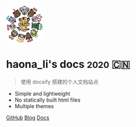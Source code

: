 <!-- _coverpage.md -->

![logo](_media/Tiger25.jpg)

# haona_li's docs <small>2020</small> :cn:

> 使用 docsify 搭建的个人文档站点

- Simple and lightweight
- No statically built html files
- Multiple themes

[GitHub](https://github.com/909986101/909986101.github.io/)
[Blog](https://ilxy.tech/blog)
[Docs](README)


<!-- background image -->


<!-- background color -->

<!-- ![color](#f0f0f0) -->